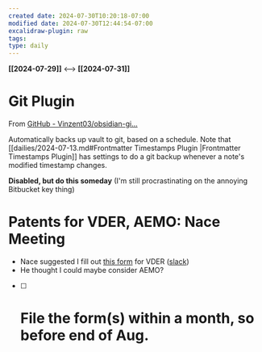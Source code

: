 ```yaml
---
created date: 2024-07-30T10:20:18-07:00
modified date: 2024-07-30T12:44:54-07:00
excalidraw-plugin: raw
tags: 
type: daily
---
```

**[[2024-07-29]]**  <-->  **[[2024-07-31]]**

# Git Plugin
From [GitHub - Vinzent03/obsidian-gi...](https://github.com/Vinzent03/obsidian-git)

Automatically backs up vault to git, based on a schedule.  Note that [[dailies/2024-07-13.md#Frontmatter Timestamps Plugin |Frontmatter Timestamps Plugin]] has settings to do a git backup whenever a note's modified timestamp changes.

**Disabled, but do this someday** (I'm still procrastinating on the annoying Bitbucket key thing)
# Patents for VDER, AEMO: Nace Meeting
- Nace suggested I fill out [this form](https://appriver3651001394.sharepoint.com/:w:/s/GlobalIP/EaVykuJ6gTJBkR2AOF3bjQ0BRqmfhObYo0IKGa2YJ-5J0w?e=rhp42w&wdLOR=c287D9183-5A46-B246-8A06-B6D5E2798D36) for VDER ([slack](https://growingenergylabs.slack.com/archives/D034R4YLV6D/p1722367391949689))
- He thought I could maybe consider AEMO?
- [ ] # File the form(s) within a month, so before end of Aug.
